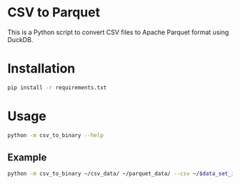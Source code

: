 # CSV to Parquet

This is a Python script to convert CSV files to Apache Parquet format using DuckDB.

# Installation

```bash
pip install -r requirements.txt
```

# Usage

```bash
python -m csv_to_binary --help
```

## Example

```bash
python -m csv_to_binary ~/csv_data/ ~/parquet_data/ --csv ~/$data_set_id.json --table $table_idxxxxxxxxxx python -m csv_to_binary ~/input_dir ~python -m csv_to_binary ~/csv_data/ ~/parquet_data/ --csv ~/$data_set_id.json --table $table_id
```


